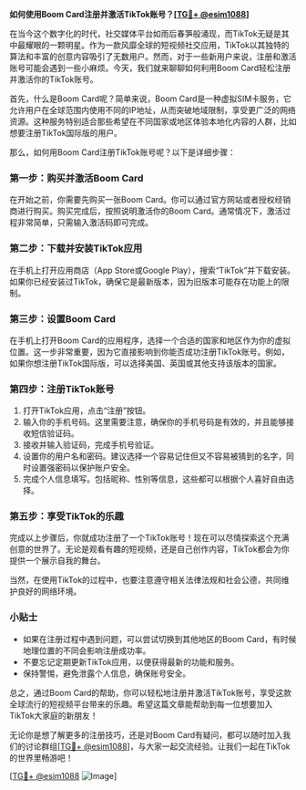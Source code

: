 **如何使用Boom Card注册并激活TikTok账号？[[TG💪+ @esim1088](https://t.me/s/esim1088)]**

在当今这个数字化的时代，社交媒体平台如雨后春笋般涌现，而TikTok无疑是其中最耀眼的一颗明星。作为一款风靡全球的短视频社交应用，TikTok以其独特的算法和丰富的创意内容吸引了无数用户。然而，对于一些新用户来说，注册和激活账号可能会遇到一些小麻烦。今天，我们就来聊聊如何利用Boom Card轻松注册并激活你的TikTok账号。

首先，什么是Boom Card呢？简单来说，Boom Card是一种虚拟SIM卡服务，它允许用户在全球范围内使用不同的IP地址，从而突破地域限制，享受更广泛的网络资源。这种服务特别适合那些希望在不同国家或地区体验本地化内容的人群，比如想要注册TikTok国际版的用户。

那么，如何用Boom Card注册TikTok账号呢？以下是详细步骤：

### 第一步：购买并激活Boom Card

在开始之前，你需要先购买一张Boom Card。你可以通过官方网站或者授权经销商进行购买。购买完成后，按照说明激活你的Boom Card。通常情况下，激活过程非常简单，只需输入激活码即可完成。

### 第二步：下载并安装TikTok应用

在手机上打开应用商店（App Store或Google Play），搜索“TikTok”并下载安装。如果你已经安装过TikTok，确保它是最新版本，因为旧版本可能存在功能上的限制。

### 第三步：设置Boom Card

在手机上打开Boom Card的应用程序，选择一个合适的国家和地区作为你的虚拟位置。这一步非常重要，因为它直接影响到你能否成功注册TikTok账号。例如，如果你想注册TikTok国际版，可以选择美国、英国或其他支持该版本的国家。

### 第四步：注册TikTok账号

1. 打开TikTok应用，点击“注册”按钮。
2. 输入你的手机号码。这里需要注意，确保你的手机号码是有效的，并且能够接收短信验证码。
3. 接收并输入验证码，完成手机号验证。
4. 设置你的用户名和密码。建议选择一个容易记住但又不容易被猜到的名字，同时设置强密码以保护账户安全。
5. 完成个人信息填写。包括昵称、性别等信息，这些都可以根据个人喜好自由选择。

### 第五步：享受TikTok的乐趣

完成以上步骤后，你就成功注册了一个TikTok账号！现在可以尽情探索这个充满创意的世界了。无论是观看有趣的短视频，还是自己创作内容，TikTok都会为你提供一个展示自我的舞台。

当然，在使用TikTok的过程中，也要注意遵守相关法律法规和社会公德，共同维护良好的网络环境。

### 小贴士

- 如果在注册过程中遇到问题，可以尝试切换到其他地区的Boom Card，有时候地理位置的不同会影响注册成功率。
- 不要忘记定期更新TikTok应用，以便获得最新的功能和服务。
- 保持警惕，避免泄露个人信息，确保账号安全。

总之，通过Boom Card的帮助，你可以轻松地注册并激活TikTok账号，享受这款全球流行的短视频平台带来的乐趣。希望这篇文章能帮助到每一位想要加入TikTok大家庭的新朋友！

无论你是想了解更多的注册技巧，还是对Boom Card有疑问，都可以随时加入我们的讨论群组[[TG💪+ @esim1088](https://t.me/s/esim1088)]，与大家一起交流经验。让我们一起在TikTok的世界里畅游吧！

[[TG💪+ @esim1088](https://t.me/s/esim1088) ![Image](https://i.postimg.cc/4NQfJmqS/Snipaste-2025-05-13-00-14-12.png)]